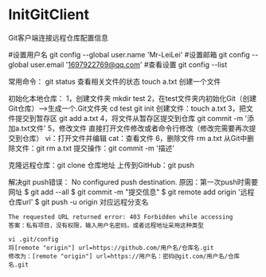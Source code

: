 # InitGitClient
Git客户端连接远程仓库配置信息


#设置用户名
git config --global user.name 'Mr-LeiLei'
#设置邮箱
git config --global user.email '1697922769@qq.com'
#查看设置
git config --list

常用命令：
	git status 查看相关文件的状态
	touch a.txt  创建一个文件

初始化本地仓库：
	1，创建文件夹
		mkdir test
	2，在test文件夹内初始化Git（创建Git仓库）-->生成一个.Git文件夹
		cd test
		git init
		创建文件：touch a.txt
	3，把文件提交到暂存区
		git add a.txt
	4，将文件从暂存区提交到仓库
		git commit -m '添加a.txt文件'
	5，修改文件
		直接打开文件修改或者命令行修改（修改完需要再次提交到仓库）
		vi：打开文件并编辑  cat：查看文件
	6，删除文件
		rm a.txt
		从Git中删除文件：git rm a.txt
		提交操作：git commit -m '描述'
	
克隆远程仓库：git clone 仓库地址
上传到GitHub：git push


解决git push错误：
	No configured push destination.
	原因：第一次push时需要网址
		$ git add --all
		$ git commit -m "提交信息"
		$ git remote add origin '远程仓库url'
		$ git push -u origin 对应远程分支名

	The requested URL returned error: 403 Forbidden while accessing
	答案：私有项目，没有权限，输入用户名密码，或者远程地址采用这种类型
	
	vi .git/config
	将[remote "origin"] url=https://github.com/用户名/仓库名.git
	修改为：[remote "origin"] url=https://用户名：密码@git.com/用户名/仓库名.git

